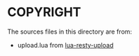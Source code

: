 COPYRIGHT
============================================================

The sources files in this directory are from:
* upload.lua from [lua-resty-upload](https://github.com/openresty/lua-resty-upload)

